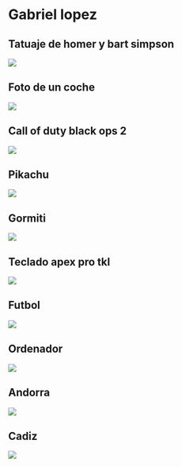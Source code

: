 # Gabriel lopez

## Tatuaje de homer y bart simpson
![](https://juanbotella.com/wp-content/uploads/2019/09/tatuaje.png)

## Foto de un coche
![](http://1.bp.blogspot.com/-byhaPUflKPQ/TaskQl3aSqI/AAAAAAAAACM/KxhUIgdXyhQ/s1600/autos-super-autos-motos-repuestos-todas-las-marcas_22a6cf9_3.jpg)

## Call of duty black ops 2
![](https://upload.wikimedia.org/wikipedia/en/0/05/Call_of_Duty_Black_Ops_II_box_artwork.png)

## Pikachu
![](https://i1.wp.com/codigoespagueti.com/wp-content/uploads/2018/05/pikachu.jpg?resize=1080%2C608&quality=80&ssl=1)

## Gormiti
![](https://cloud10.todocoleccion.online/figuras-munecos-gormiti/tc/2020/01/30/05/192403917.jpg) 

## Teclado apex pro tkl
![](https://gzhls.at/i/31/65/2133165-n7.jpg)

## Futbol
![](https://ep01.epimg.net/economia/imagenes/2020/01/16/actualidad/1579196525_489238_1579272049_noticia_normal.jpg)

## Ordenador
![](https://www.destreaming.es/wp-content/uploads/2020/06/ych7rkh.jpg)

## Andorra
![](https://st3.idealista.com/news/archivos/2020-09/andorra_gtres.jpg?sv=E5MiXJ2q)

## Cadiz
![](https://www.cadizturismo.com/storage/app/media/uploaded-files/p-cadiz_turismo.jpg)

